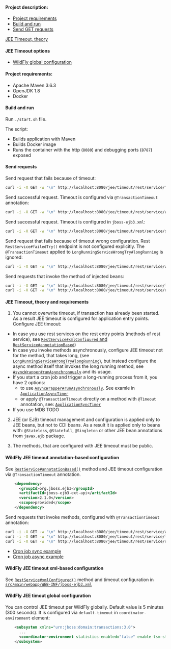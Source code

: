 #### Project description:

* [Project requirements](#project-requirements)
* [Build and run](#build-and-run)
* [Send GET requests](#send-requests)

[JEE Timeout, theory](#jee-timeout-theory)

#### JEE Timeout options
* [WildFly global configuration](#jee-timeout-management)

#### Project requirements:

* Apache Maven 3.6.3
* OpenJDK 1.8
* Docker

#### Build and run

Run `./start.sh` file. 

The script:
* Builds application with Maven
* Builds Docker image
* Runs the container with the http (`8080`) and debugging ports (`8787`) exposed

#### Send requests

Send request that fails because of timeout:
```bash
curl -i -X GET -w "\n" http://localhost:8080/jee/timeout/rest/service/fails
```

Send successful request. Timeout is configured via `@TransactionTimeout` annotation:
```bash
curl -i -X GET -w "\n" http://localhost:8080/jee/timeout/rest/service/annotation
```

Send successful request. Timeout is configured in `jboss-ejb3.xml`:
```bash
curl -i -X GET -w "\n" http://localhost:8080/jee/timeout/rest/service/xml
```

Send request that fails because of timeout wrong configuration.
Rest `RestService#failedTry()` endpoint is not configured explicitly.
The `@TransactionTimeout` applied to `LongRunningServiceWrongTry#longRunning` is ignored:
```bash
curl -i -X GET -w "\n" http://localhost:8080/jee/timeout/rest/service/wrong/try
```

Send requests that invoke the method of injected beans:
```bash
curl -i -X GET -w "\n" http://localhost:8080/jee/timeout/rest/service/long
curl -i -X GET -w "\n" http://localhost:8080/jee/timeout/rest/service/run/and/forget
```


#### JEE Timeout, theory and requirements

1. You cannot overwrite timeout, if transaction has already been started. 
  As a result JEE timeout is configured for application entry points. Configure JEE timeout:
* In case you use rest services on the rest entry points 
  (methods of rest service), see 
  [`RestService#xmlConfigured` and `RestService#annotationBased`](src/main/java/com/savdev/demo/wf/rest/RestService.java))
* In case you invoke methods asynchronously, configure JEE timeout not for the method, that takes long, (see 
  [`LongRunningServiceWrongTry#longRunning`](src/main/java/com/savdev/demo/wf/service/LongRunningServiceWrongTry.java)), 
  but instead configure the async method itself that invokes the long running method, see 
  [`AsyncWrapper#runAsynchronously`](src/main/java/com/savdev/demo/wf/AsyncWrapper.java) and its usage.
* If you start a cron job and trigger a long-running process from it, you have 2 options:
  * to use 
    [`AsyncWrapper#runAsynchronously`](src/main/java/com/savdev/demo/wf/AsyncWrapper.java). See examle in [`ApplicationAsyncTimer`](src/main/java/com/savdev/demo/wf/cron/ApplicationAsyncTimer.java)
  * or apply `@TransactionTimeout` directly on a method with `@Timeout` annotation, see:
    [`ApplicationSyncTimer`](src/main/java/com/savdev/demo/wf/cron/ApplicationSyncTimer.java)
* If you use MDB TODO

2. JEE (or EJB) timeout management and configuration is applied only to JEE beans, but not to CDI beans.
   As a result it is applied only to beans with: `@Stateless`, `@Statefull`, `@Singleton` 
   or other JEE bean annotations from `javax.ejb` package.

3. The methods, that are configured with JEE timeout must be public.

#### WildFly JEE timeout annotation-based configuration

See [`RestService#annotationBased()`](src/main/java/com/savdev/demo/wf/rest/RestService.java) method 
and JEE timeout configuration via `@TransactionTimeout` annotation.

```pom.xml
    <dependency>
      <groupId>org.jboss.ejb3</groupId>
      <artifactId>jboss-ejb3-ext-api</artifactId>
      <version>2.1.0</version>
      <scope>provided</scope>
    </dependency>
```

Send requests that invoke methods, configured with `@TransactionTimeout` annotation:
```bash
curl -i -X GET -w "\n" http://localhost:8080/jee/timeout/rest/service/annotation
curl -i -X GET -w "\n" http://localhost:8080/jee/timeout/rest/service/long
curl -i -X GET -w "\n" http://localhost:8080/jee/timeout/rest/service/run/and/forget
```

* [Cron job sync example](src/main/java/com/savdev/demo/wf/cron/ApplicationSyncTimer.java)
* [Cron job async example](src/main/java/com/savdev/demo/wf/cron/ApplicationAsyncTimer.java)

#### WildFly JEE timeout xml-based configuration

See [`RestService#xmlConfigured()`](src/main/java/com/savdev/demo/wf/rest/RestService.java) method 
and timeout configuration in [`src/main/webapp/WEB-INF/jboss-ejb3.xml`](src/main/webapp/WEB-INF/jboss-ejb3.xml)


#### WildFly JEE timout global configuration

You can control JEE timeout per WildFly globally. Default value is 5 minutes (300 seconds). 
It is configured via `default-timeout` in `coordinator-environment` element:
```xml
    <subsystem xmlns="urn:jboss:domain:transactions:3.0">
      ...
      <coordinator-environment statistics-enabled="false" enable-tsm-status="true" default-timeout="5"/>
    </subsystem>
```